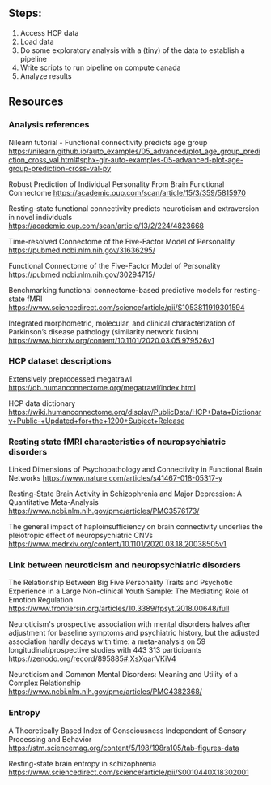 ## Steps:
1. Access HCP data
2. Load data
3. Do some exploratory analysis with a (tiny) of the data to establish a pipeline
4. Write scripts to run pipeline on compute canada
5. Analyze results

## Resources

### Analysis references
Nilearn tutorial - Functional connectivity predicts age group
https://nilearn.github.io/auto_examples/05_advanced/plot_age_group_prediction_cross_val.html#sphx-glr-auto-examples-05-advanced-plot-age-group-prediction-cross-val-py

Robust Prediction of Individual Personality From Brain Functional Connectome
https://academic.oup.com/scan/article/15/3/359/5815970
<!-- Uses HCP, actually maybe exactly the same -->

Resting-state functional connectivity predicts neuroticism and extraversion in novel individuals
https://academic.oup.com/scan/article/13/2/224/4823668

Time-resolved Connectome of the Five-Factor Model of Personality
https://pubmed.ncbi.nlm.nih.gov/31636295/

Functional Connectome of the Five-Factor Model of Personality
https://pubmed.ncbi.nlm.nih.gov/30294715/

Benchmarking functional connectome-based predictive models for resting-state fMRI
https://www.sciencedirect.com/science/article/pii/S1053811919301594

Integrated morphometric, molecular, and clinical characterization of Parkinson’s disease pathology (similarity network fusion)
https://www.biorxiv.org/content/10.1101/2020.03.05.979526v1

### HCP dataset descriptions
Extensively preprocessed megatrawl
https://db.humanconnectome.org/megatrawl/index.html

HCP data dictionary
https://wiki.humanconnectome.org/display/PublicData/HCP+Data+Dictionary+Public-+Updated+for+the+1200+Subject+Release

### Resting state fMRI characteristics of neuropsychiatric disorders
Linked Dimensions of Psychopathology and Connectivity in Functional Brain Networks
https://www.nature.com/articles/s41467-018-05317-y

Resting-State Brain Activity in Schizophrenia and Major Depression: A Quantitative Meta-Analysis 
https://www.ncbi.nlm.nih.gov/pmc/articles/PMC3576173/

The general impact of haploinsufficiency on brain connectivity underlies the pleiotropic effect of neuropsychiatric CNVs
https://www.medrxiv.org/content/10.1101/2020.03.18.20038505v1

### Link between neuroticism and neuropsychiatric disorders
The Relationship Between Big Five Personality Traits and Psychotic Experience in a Large Non-clinical Youth Sample: The Mediating Role of Emotion Regulation
https://www.frontiersin.org/articles/10.3389/fpsyt.2018.00648/full

Neuroticism's prospective association with mental disorders halves after adjustment for baseline symptoms and psychiatric history, but the adjusted association hardly decays with time: a meta-analysis on 59 longitudinal/prospective studies with 443 313 participants
https://zenodo.org/record/895885#.XsXqanVKiV4

Neuroticism and Common Mental Disorders: Meaning and Utility of a Complex Relationship
https://www.ncbi.nlm.nih.gov/pmc/articles/PMC4382368/

### Entropy
A Theoretically Based Index of Consciousness Independent of Sensory Processing and Behavior
https://stm.sciencemag.org/content/5/198/198ra105/tab-figures-data

Resting-state brain entropy in schizophrenia
https://www.sciencedirect.com/science/article/pii/S0010440X18302001

